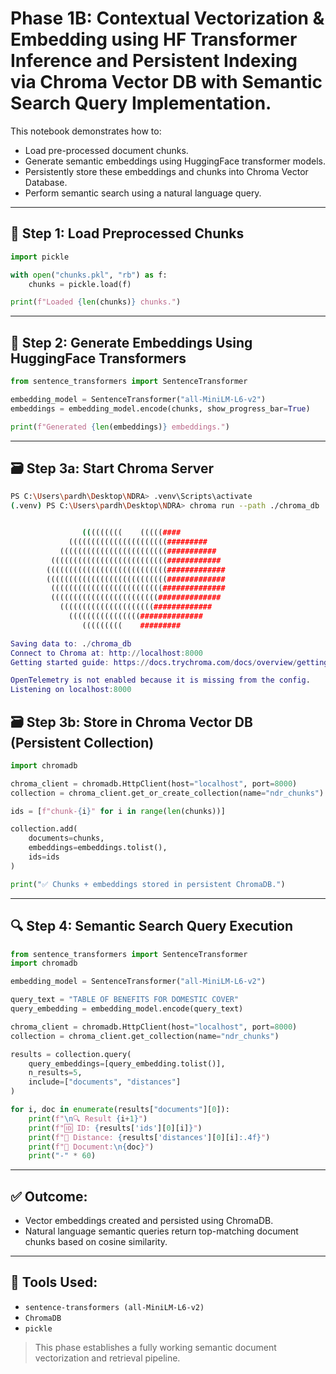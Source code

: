 # Phase 1B: Contextual Vectorization & Embedding using HF Transformer Inference and Persistent Indexing via Chroma Vector DB with Semantic Search Query Implementation.

This notebook demonstrates how to:

- Load pre-processed document chunks.
- Generate semantic embeddings using HuggingFace transformer models.
- Persistently store these embeddings and chunks into Chroma Vector Database.
- Perform semantic search using a natural language query.

---

## 📂 Step 1: Load Preprocessed Chunks

```python
import pickle

with open("chunks.pkl", "rb") as f:
    chunks = pickle.load(f)

print(f"Loaded {len(chunks)} chunks.")
```

---

## 🧠 Step 2: Generate Embeddings Using HuggingFace Transformers

```python
from sentence_transformers import SentenceTransformer

embedding_model = SentenceTransformer("all-MiniLM-L6-v2")
embeddings = embedding_model.encode(chunks, show_progress_bar=True)

print(f"Generated {len(embeddings)} embeddings.")
```

---

## 🗃️ Step 3a: Start Chroma Server
```bash
PS C:\Users\pardh\Desktop\NDRA> .venv\Scripts\activate
(.venv) PS C:\Users\pardh\Desktop\NDRA> chroma run --path ./chroma_db


                (((((((((    (((((####
             ((((((((((((((((((((((#########
           ((((((((((((((((((((((((###########
         ((((((((((((((((((((((((((############
        (((((((((((((((((((((((((((#############
        (((((((((((((((((((((((((((#############
         (((((((((((((((((((((((((##############
         ((((((((((((((((((((((((##############
           (((((((((((((((((((((#############
             ((((((((((((((((##############
                (((((((((    #########

Saving data to: ./chroma_db
Connect to Chroma at: http://localhost:8000
Getting started guide: https://docs.trychroma.com/docs/overview/getting-started                                                                                                        

OpenTelemetry is not enabled because it is missing from the config.
Listening on localhost:8000
```

## 🗃️ Step 3b: Store in Chroma Vector DB (Persistent Collection)

```python
import chromadb

chroma_client = chromadb.HttpClient(host="localhost", port=8000)
collection = chroma_client.get_or_create_collection(name="ndr_chunks")

ids = [f"chunk-{i}" for i in range(len(chunks))]

collection.add(
    documents=chunks,
    embeddings=embeddings.tolist(),
    ids=ids
)

print("✅ Chunks + embeddings stored in persistent ChromaDB.")
```

---

## 🔍 Step 4: Semantic Search Query Execution

```python
from sentence_transformers import SentenceTransformer
import chromadb

embedding_model = SentenceTransformer("all-MiniLM-L6-v2")

query_text = "TABLE OF BENEFITS FOR DOMESTIC COVER"
query_embedding = embedding_model.encode(query_text)

chroma_client = chromadb.HttpClient(host="localhost", port=8000)
collection = chroma_client.get_collection(name="ndr_chunks")

results = collection.query(
    query_embeddings=[query_embedding.tolist()],
    n_results=5,
    include=["documents", "distances"]
)

for i, doc in enumerate(results["documents"][0]):
    print(f"\n🔍 Result {i+1}")
    print(f"🆔 ID: {results['ids'][0][i]}")
    print(f"📏 Distance: {results['distances'][0][i]:.4f}")
    print(f"📄 Document:\n{doc}")
    print("-" * 60)
```

---

## ✅ Outcome:

- Vector embeddings created and persisted using ChromaDB.
- Natural language semantic queries return top-matching document chunks based on cosine similarity.

---

## 🧠 Tools Used:

- `sentence-transformers (all-MiniLM-L6-v2)`
- `ChromaDB`
- `pickle`

> This phase establishes a fully working semantic document vectorization and retrieval pipeline.
